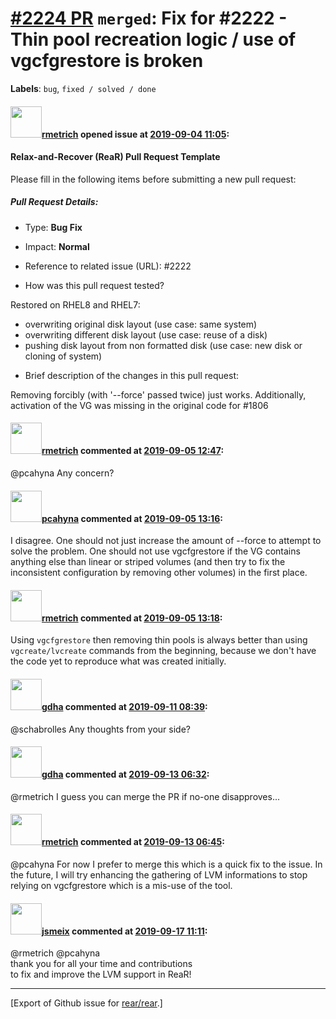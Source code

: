 [\#2224 PR](https://github.com/rear/rear/pull/2224) `merged`: Fix for \#2222 - Thin pool recreation logic / use of vgcfgrestore is broken
=========================================================================================================================================

**Labels**: `bug`, `fixed / solved / done`

#### <img src="https://avatars.githubusercontent.com/u/1163635?u=36b5e32e1dd55f1ce77cad431a5683fce40a7934&v=4" width="50">[rmetrich](https://github.com/rmetrich) opened issue at [2019-09-04 11:05](https://github.com/rear/rear/pull/2224):

#### Relax-and-Recover (ReaR) Pull Request Template

Please fill in the following items before submitting a new pull request:

##### Pull Request Details:

-   Type: **Bug Fix**

-   Impact: **Normal**

-   Reference to related issue (URL): \#2222

-   How was this pull request tested?

Restored on RHEL8 and RHEL7:

-   overwriting original disk layout (use case: same system)
-   overwriting different disk layout (use case: reuse of a disk)
-   pushing disk layout from non formatted disk (use case: new disk or
    cloning of system)

<!-- -->

-   Brief description of the changes in this pull request:

Removing forcibly (with '--force' passed twice) just works.
Additionally, activation of the VG was missing in the original code for
\#1806

#### <img src="https://avatars.githubusercontent.com/u/1163635?u=36b5e32e1dd55f1ce77cad431a5683fce40a7934&v=4" width="50">[rmetrich](https://github.com/rmetrich) commented at [2019-09-05 12:47](https://github.com/rear/rear/pull/2224#issuecomment-528347057):

@pcahyna Any concern?

#### <img src="https://avatars.githubusercontent.com/u/26300485?u=9105d243bc9f7ade463a3e52e8dd13fa67837158&v=4" width="50">[pcahyna](https://github.com/pcahyna) commented at [2019-09-05 13:16](https://github.com/rear/rear/pull/2224#issuecomment-528358161):

I disagree. One should not just increase the amount of --force to
attempt to solve the problem. One should not use vgcfgrestore if the VG
contains anything else than linear or striped volumes (and then try to
fix the inconsistent configuration by removing other volumes) in the
first place.

#### <img src="https://avatars.githubusercontent.com/u/1163635?u=36b5e32e1dd55f1ce77cad431a5683fce40a7934&v=4" width="50">[rmetrich](https://github.com/rmetrich) commented at [2019-09-05 13:18](https://github.com/rear/rear/pull/2224#issuecomment-528359055):

Using `vgcfgrestore` then removing thin pools is always better than
using `vgcreate/lvcreate` commands from the beginning, because we don't
have the code yet to reproduce what was created initially.

#### <img src="https://avatars.githubusercontent.com/u/888633?u=cdaeb31efcc0048d3619651aa18dd4b76e636b21&v=4" width="50">[gdha](https://github.com/gdha) commented at [2019-09-11 08:39](https://github.com/rear/rear/pull/2224#issuecomment-530282221):

@schabrolles Any thoughts from your side?

#### <img src="https://avatars.githubusercontent.com/u/888633?u=cdaeb31efcc0048d3619651aa18dd4b76e636b21&v=4" width="50">[gdha](https://github.com/gdha) commented at [2019-09-13 06:32](https://github.com/rear/rear/pull/2224#issuecomment-531116444):

@rmetrich I guess you can merge the PR if no-one disapproves...

#### <img src="https://avatars.githubusercontent.com/u/1163635?u=36b5e32e1dd55f1ce77cad431a5683fce40a7934&v=4" width="50">[rmetrich](https://github.com/rmetrich) commented at [2019-09-13 06:45](https://github.com/rear/rear/pull/2224#issuecomment-531119559):

@pcahyna For now I prefer to merge this which is a quick fix to the
issue. In the future, I will try enhancing the gathering of LVM
informations to stop relying on vgcfgrestore which is a mis-use of the
tool.

#### <img src="https://avatars.githubusercontent.com/u/1788608?u=925fc54e2ce01551392622446ece427f51e2f0ce&v=4" width="50">[jsmeix](https://github.com/jsmeix) commented at [2019-09-17 11:11](https://github.com/rear/rear/pull/2224#issuecomment-532174846):

@rmetrich @pcahyna  
thank you for all your time and contributions  
to fix and improve the LVM support in ReaR!

------------------------------------------------------------------------

\[Export of Github issue for
[rear/rear](https://github.com/rear/rear).\]
